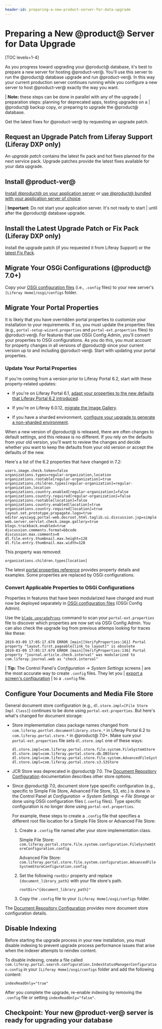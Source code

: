 ```yaml
---
header-id: preparing-a-new-product-server-for-data-upgrade
---
```


# Preparing a New @product@ Server for Data Upgrade

[TOC levels=1-4]

As you progress toward upgrading your @product@ database, it's best to prepare a
new server for hosting @product-ver@. You'll use this server to run the
@product@ database upgrade and run @product-ver@. In this way your current
production server continues running while you configure a new server to host
@product-ver@ exactly the way you want. 

| **Note:** these steps can be done in parallel with any of the upgrade 
| preparation steps: planning for deprecated apps, testing upgrades on a 
| @product@ backup copy, or preparing to upgrade the @product@ database. 

Get the latest fixes for @product-ver@ by requesting an upgrade patch. 

## Request an Upgrade Patch from Liferay Support (Liferay DXP only)

An *upgrade patch* contains the latest fix pack and hot fixes planned for the
next service pack. Upgrade patches provide the latest fixes available for your
data upgrade. 

## Install @product-ver@ 

[Install @product@ on your application server](/docs/7-2/deploy/-/knowledge_base/deploy/deploying-product)
or
[use @product@ bundled with your application server of choice](/docs/7-2/deploy/-/knowledge_base/deploy/installing-product). 

| **Important:** Do not start your application server. It's not ready to start 
| until after the @product@ database upgrade. 

## Install the Latest Upgrade Patch or Fix Pack (Liferay DXP only)

Install the upgrade patch (if you requested it from Liferay Support) or the 
[latest Fix Pack](/docs/7-2/deploy/-/knowledge_base/deploy/patching-product). 

## Migrate Your OSGi Configurations (@product@ 7.0+)

Copy your
[OSGi configuration files](/docs/7-2/user/-/knowledge_base/user/understanding-system-configuration-files)
(i.e., `.config` files) to your new server's `[Liferay Home]/osgi/configs`
folder. 

## Migrate Your Portal Properties 

It is likely that you have overridden portal properties to customize your
installation to your requirements. If so, you must update the properties files
(e.g., `portal-setup-wizard.properties` and `portal-ext.properties` files) to
@product-ver@. For features that use OSGi Config Admin, you'll convert your
properties to OSGi configurations. As you do this, you must account for property
changes in all versions of @product@ since your current version up to and
including @product-ver@. Start with updating your portal properties. 

### Update Your Portal Properties 

If you're coming from a version prior to Liferay Portal 6.2, start with these
property-related updates:

-   If you're on Liferay Portal 6.1,
    [adapt your properties to the new defaults that Liferay Portal 6.2 introduced](/docs/6-2/deploy/-/knowledge_base/deploy/upgrading-liferay#review-the-liferay-6). 

-   If you're on Liferay 6.0.12, 
    [migrate the Image Gallery](/docs/6-2/deploy/-/knowledge_base/deploy/upgrading-liferay#migrate-your-image-gallery-images).

-   If you have a sharded environment,
    [configure your upgrade to generate a non-sharded environment](/docs/7-2/deploy/-/knowledge_base/deploy/upgrading-sharded-environment).

When a new version of @product@ is released, there are often changes to default
settings, and this release is no different. If you rely on the defaults from
your old version, you'll want to review the changes and decide whether you want
to keep the defaults from your old version or accept the defaults of the new. 

Here's a list of the 6.2 properties that have changed in 7.2: 

```properties
users.image.check.token=false
organizations.types=regular-organization,location
organizations.rootable[regular-organization]=true
organizations.children.types[regular-organization]=regular-organization,location
organizations.country.enabled[regular-organization]=false
organizations.country.required[regular-organization]=false
organizations.rootable[location]=false
organizations.country.enabled[location]=true
organizations.country.required[location]=true
layout.set.prototype.propagate.logo=true
editor.wysiwyg.portal-web.docroot.html.taglib.ui.discussion.jsp=simple
web.server.servlet.check.image.gallery=true
blogs.trackback.enabled=true
discussion.comments.format=bbcode
discussion.max.comments=0
dl.file.entry.thumbnail.max.height=128
dl.file.entry.thumbnail.max.width=128
```

This property was removed:

```properties
organizations.children.types[location]
```

The latest
[portal properties reference](@platform-ref@/7.2-latest/propertiesdoc/portal.properties.html)
provides property details and examples. Some properties are replaced by OSGi
configurations. 

### Convert Applicable Properties to OSGi Configurations 

Properties in features that have been modularized have changed and must now be
deployed separately in
[OSGi configuration files](/docs/7-2/user/-/knowledge_base/user/system-settings#exporting-and-importing-configurations) 
(OSGi Config Admin).

Use the
[`blade upgradeProps`](/docs/7-2/reference/-/knowledge_base/reference/blade-cli)
command to scan your `portal-ext.properties` file to discover which properties
are now set via OSGi Config Admin. You can also check the upgrade log from
previous attemps looking for traces like these:

```properties
2019-03-09 17:05:17.678 ERROR [main][VerifyProperties:161] Portal property "layout.first.pageable[link_to_layout]" is obsolete
2019-03-09 17:05:17.679 ERROR [main][VerifyProperties:136] Portal property "journal.article.check.interval" was modularized to com.liferay.journal.web as "check.interval"
```

| **Tip:** The Control Panel's *Configuration &rarr; System Settings* screens 
| are the most accurate way to create `.config` files. They let you
| [export a screen's configuration](/docs/7-2/user/-/knowledge_base/user/system-settings#exporting-and-importing-configurations)
| to a `.config` file. 

## Configure Your Documents and Media File Store 

General document store configuration (e.g., `dl.store.impl=[File Store Impl
Class]`) continues to be done using `portal-ext.properties`. But here's what's
changed for document storage:

-   Store implementation class package names changed from 
    `com.liferay.portlet.documentlibrary.store.*` in Liferay Portal 6.2 to
    `com.liferay.portal.store.*` in @product@ 7.0+. Make sure your
    `portal-ext.properties` file sets `dl.store.impl` one of these ways:

    ```properties
    dl.store.impl=com.liferay.portal.store.file.system.FileSystemStore
    dl.store.impl=com.liferay.portal.store.db.DBStore
    dl.store.impl=com.liferay.portal.store.file.system.AdvancedFileSystemStore
    dl.store.impl=com.liferay.portal.store.s3.S3Store
    ```

-   JCR Store was deprecated in @product@ 7.0. The
    [Document Repository Configuration](/docs/7-2/deploy/-/knowledge_base/deploy/document-repository-configuration)
    documentation describes other store options.

-   Since @product@ 7.0, document store type specific configuration (e.g., 
    specific to Simple File Store, Advanced File Store, S3, etc.) is done in the
    Control Panel at *Configuration &rarr; System Settings &rarr; File Storage*
    or done using OSGi configuration files (`.config` files). Type specific
    configuration is no longer done using `portal-ext.properties`. 

    For example, these steps to create a `.config` file that specifies a
    different root file location for a Simple File Store or Advanced File Store:
    
    1.  Create a `.config` file named after your store implementation class.
    
        Simple File Store: 
        `com.liferay.portal.store.file.system.configuration.FileSystemStoreConfiguration.config`
    
        Advanced File Store:
        `com.liferay.portal.store.file.system.configuration.AdvancedFileSystemStoreConfiguration.config`
    
    2.  Set the following `rootDir` property and replace 
        `{document_library_path}` with  your file store's path.

        ```properties
        rootDir="{document_library_path}"
        ```
    
    3.  Copy the `.config` file to your `[Liferay Home]/osgi/configs` folder.

The
[Document Repository Configuration](/docs/7-2/deploy/-/knowledge_base/deploy/document-repository-configuration)
provides more document store configuration details. 

## Disable Indexing

Before starting the upgrade process in your new installation, you must disable
indexing to prevent upgrade process performance issues that arise when the
indexer attempts to reindex content. 

To disable indexing, create a file called
`com.liferay.portal.search.configuration.IndexStatusManagerConfiguration.config`
in your `[Liferay Home]/osgi/configs` folder and add the following content: 

```properties
indexReadOnly="true"
```

After you complete the upgrade, re-enable indexing by removing the `.config`
file or setting `indexReadOnly="false"`. 

## Checkpoint: Your new @product-ver@ server is ready for upgrading your database
